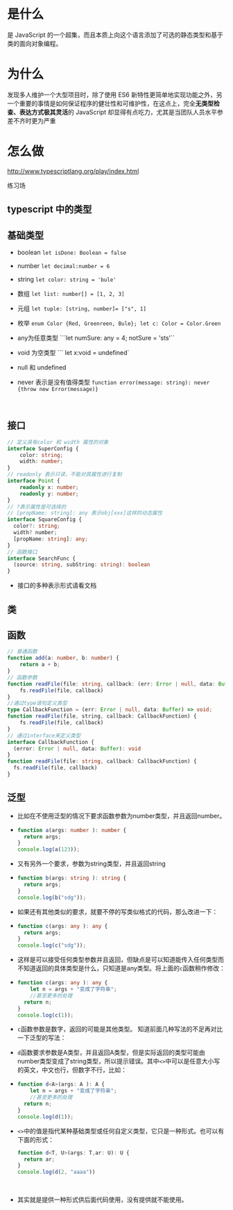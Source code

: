 # 是什么

是 JavaScript 的一个超集，而且本质上向这个语言添加了可选的静态类型和基于类的面向对象编程。

# 为什么

发现多人维护一个大型项目时，除了使用 ES6 新特性更简单地实现功能之外，另一个重要的事情是如何保证程序的健壮性和可维护性，在这点上，完全**无类型检查、表达方式极其灵活**的 JavaScript 却显得有点吃力，尤其是当团队人员水平参差不齐时更为严重

# 怎么做

http://www.typescriptlang.org/play/index.html

练习场

## typescript 中的类型

## 基础类型

- boolean ```let isDone: Boolean = false```

- number ```let decimal:number = 6```

- string ```let color: string = 'bule'```

- 数组 ```let list: number[] = [1, 2, 3]```

- 元组 ```let tuple: [string, number]= ["s", 1]```

- 枚举 ```enum Color {Red, Greenreen, Bule}; let c: Color = Color.Green```

- any为任意类型 ```let numSure: any = 4; notSure = 'sts'``

- void 为空类型 ``` let x:void = undefined`

- null 和 undefined

- never 表示是没有值得类型 ```function error(message: string): never {throw new Error(message)}```

  ​

## 接口

```typescript
// 定义具有color 和 width 属性的对象
interface SuperConfig {
	color: string;
	width: number;
}
// readonly 表示只读，不能对其属性进行复制
interface Point {
	readonly x: number;
	readonly y: number;
}
// ?表示属性是可选择的
// [propName: string]: any 表示obj[xxx]这样的动态属性
interface SquareConfig {
  color?: string;
  width? number;
  [propName: string]: any;
}
// 函数接口
interface SearchFunc {
  (source: string, subString: string): boolean
}
```

- 接口的多种表示形式请看文档

## 类



## 函数

```typescript
// 普通函数
function add(a: number, b: number) {
	return a + b;
}
// 函数参数
function readFile(file: string, callback: (err: Error | null, data: Buffer) => void) {
	fs.readFile(file, callback)
}
//通过type语句定义类型
type CallbackFunction = (err: Error | null, data: Buffer) => void;
function readFile(file, string, callback: CallbackFunction) {
	fs.readFile(file, callback)
}
// 通过interface来定义类型
interface CallbackFunction {
  (error: Error | null, data: Buffer): void
}
function readFile(file: string, callback: CallbackFunction) {
  fs.readFile(file, callback)
}
```



## 泛型

- 比如在不使用泛型的情况下要求函数参数为number类型，并且返回number。

- ```typescript
  function a(args: number ): number {
  	return args;
  }
  console.log(a(123));
  ```

- 又有另外一个要求，参数为string类型，并且返回string

- ```typescript
  function b(args: string ): string {
  	return args;
  }
  console.log(b("sdg"));
  ```

- 如果还有其他类似的要求，就要不停的写类似格式的代码，那么改进一下：

- ```typescript
  function c(args: any ): any {
  	return args;
  }
  console.log(c("sdg"));
  ```

- 这样是可以接受任何类型参数并且返回，但缺点是可以知道能传入任何类型而不知道返回的具体类型是什么，只知道是any类型。将上面的`c`函数稍作修改：

- ```typescript
  function c(args: any ): any {
      let n = args + "变成了字符串";
      //甚至更多的处理
  	return n;
  }
  console.log(c(1));
  ```

- `c`函数参数是数字，返回的可能是其他类型。 知道前面几种写法的不足再对比一下泛型的写法：

- `d`函数要求参数是A类型，并且返回A类型，但是实际返回的类型可能由number类型变成了string类型，所以提示错误。其中`<>`中可以是任意大小写的英文，中文也行，但数字不行，比如：

- ```typescript
  function d<A>(args: A ): A {
      let n = args + "变成了字符串";
      //甚至更多的处理
  	return n;
  }
  console.log(d(1));
  ```

- `<>`中的值是指代某种基础类型或任何自定义类型，它只是一种形式。也可以有下面的形式：

  ```typescript
  function d<T, U>(args: T,ar: U): U {
  	return ar;
  }
  console.log(d(2, "aaaa"))
  ```

  ​

- 其实就是提供一种形式供后面代码使用，没有提供就不能使用。





